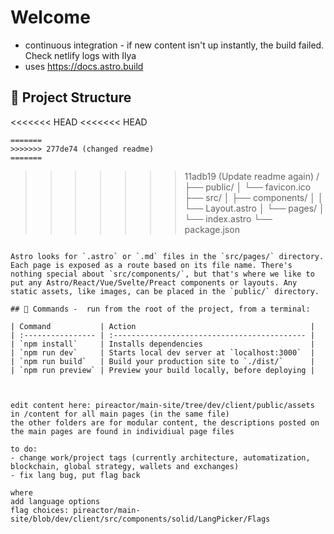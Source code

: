 # Welcome

- continuous integration - if new content isn't up instantly, the build failed. Check netlify logs with Ilya
- uses https://docs.astro.build

## 🚀 Project Structure

<<<<<<< HEAD
<<<<<<< HEAD
```
=======
>>>>>>> 277de74 (changed readme)
=======
```
>>>>>>> 11adb19 (Update readme again)
/
├── public/
│   └── favicon.ico
├── src/
│   ├── components/
│   │   └── Layout.astro
│   └── pages/
│       └── index.astro
└── package.json
```

Astro looks for `.astro` or `.md` files in the `src/pages/` directory. Each page is exposed as a route based on its file name. There's nothing special about `src/components/`, but that's where we like to put any Astro/React/Vue/Svelte/Preact components or layouts. Any static assets, like images, can be placed in the `public/` directory.

## 🧞 Commands -  run from the root of the project, from a terminal:

| Command           | Action                                       |
| :---------------- | :------------------------------------------- |
| `npm install`     | Installs dependencies                        |
| `npm run dev`     | Starts local dev server at `localhost:3000`  |
| `npm run build`   | Build your production site to `./dist/`      |
| `npm run preview` | Preview your build locally, before deploying |



edit content here: pireactor/main-site/tree/dev/client/public/assets
in /content for all main pages (in the same file)
the other folders are for modular content, the descriptions posted on the main pages are found in individiual page files

to do:
- change work/project tags (currently architecture, automatization, blockchain, global strategy, wallets and exchanges)
- fix lang bug, put flag back

where
add language options
flag choices: pireactor/main-site/blob/dev/client/src/components/solid/LangPicker/Flags
